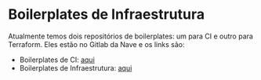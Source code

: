 # Boilerplates de Infraestrutura

Atualmente temos dois repositórios de boilerplates: um para CI e outro para Terraform.
Eles estão no Gitlab da Nave e os links são:
- Boilerplates de CI: [aqui](https://gitlab.com/nave/ci-boilerplate)
- Boilerplates de Infraestrutura: [aqui](https://gitlab.com/nave/infra-boilerplates)
